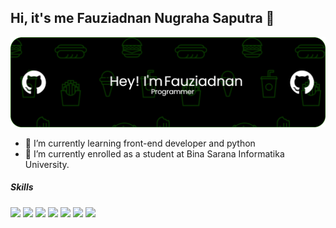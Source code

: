 ## Hi, it's me Fauziadnan Nugraha Saputra 👋
![fauziadnan](img/github-header-image%20(12).png)

<!--
**mars22144/mars22144** is a ✨ _special_ ✨ repository because its `README.md` (this file) appears on your GitHub profile.

Here are some ideas to get you started:

- 🔭 I’m currently working on ...
- 🌱 I’m currently learning ...
- 👯 I’m looking to collaborate on ...
- 🤔 I’m looking for help with ...
- 💬 Ask me about ...
- 📫 How to reach me: ...
- 😄 Pronouns: ...
- ⚡ Fun fact: ...
-->

- 🌱 I’m currently learning front-end developer and python
- 🔭 I’m currently enrolled as a student at Bina Sarana Informatika University.

##### Skills
<img src="https://img.shields.io/badge/HTML5-E34F26?style=for-the-badge&logo=html5&logoColor=white" />

<img src="https://img.shields.io/badge/Python-FFD43B?style=for-the-badge&logo=python&logoColor=blue" />

<img src="https://img.shields.io/badge/PHP-777BB4?style=for-the-badge&logo=php&logoColor=white" />

<img src="https://img.shields.io/badge/CSS3-1572B6?style=for-the-badge&logo=css3&logoColor=white" />

<img src="https://img.shields.io/badge/JavaScript-323330?style=for-the-badge&logo=javascript&logoColor=F7DF1E">

<img src="https://img.shields.io/badge/Laravel-FF2D20?style=for-the-badge&logo=laravel&logoColor=white">

<img src="https://img.shields.io/badge/Flask-000000?style=for-the-badge&logo=flask&logoColor=white">